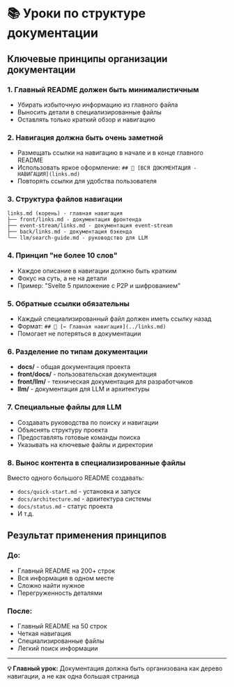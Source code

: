 # 📚 Уроки по структуре документации

## Ключевые принципы организации документации

### 1. Главный README должен быть минималистичным
- Убирать избыточную информацию из главного файла
- Выносить детали в специализированные файлы
- Оставлять только краткий обзор и навигацию

### 2. Навигация должна быть очень заметной
- Размещать ссылки на навигацию в начале и в конце главного README
- Использовать яркое оформление: `## 🔗 [ВСЯ ДОКУМЕНТАЦИЯ - НАВИГАЦИЯ](links.md)`
- Повторять ссылки для удобства пользователя

### 3. Структура файлов навигации
```
links.md (корень) - главная навигация
├── front/links.md - документация фронтенда
├── event-stream/links.md - документация event-stream
├── back/links.md - документация бэкенда
└── llm/search-guide.md - руководство для LLM
```

### 4. Принцип "не более 10 слов"
- Каждое описание в навигации должно быть кратким
- Фокус на суть, а не на детали
- Пример: "Svelte 5 приложение с P2P и шифрованием"

### 5. Обратные ссылки обязательны
- Каждый специализированный файл должен иметь ссылку назад
- Формат: `## 🔗 [← Главная навигация](../links.md)`
- Помогает не потеряться в документации

### 6. Разделение по типам документации
- **docs/** - общая документация проекта
- **front/docs/** - пользовательская документация
- **front/llm/** - техническая документация для разработчиков
- **llm/** - документация для LLM и архитектуры

### 7. Специальные файлы для LLM
- Создавать руководства по поиску и навигации
- Объяснять структуру проекта
- Предоставлять готовые команды поиска
- Указывать на ключевые файлы и директории

### 8. Вынос контента в специализированные файлы
Вместо одного большого README создавать:
- `docs/quick-start.md` - установка и запуск
- `docs/architecture.md` - архитектура системы  
- `docs/status.md` - статус проекта
- И т.д.

## Результат применения принципов

### До:
- Главный README на 200+ строк
- Вся информация в одном месте
- Сложно найти нужное
- Перегруженность деталями

### После:
- Главный README на 50 строк
- Четкая навигация
- Специализированные файлы
- Легкий поиск информации

---

**💡 Главный урок:** Документация должна быть организована как дерево навигации, а не как одна большая страница

